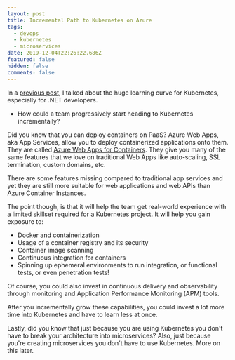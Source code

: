 ```yaml
---
layout: post
title: Incremental Path to Kubernetes on Azure
tags: 
  - devops
  - kubernetes
  - microservices
date: 2019-12-04T22:26:22.686Z
featured: false
hidden: false
comments: false
---
```

In a [previous post](https://gaunacode.com/net-developers-and-the-path-to-kubernetes), I talked about the huge learning curve for Kubernetes, especially for .NET developers. 

* How could a team progressively start heading to Kubernetes incrementally?

Did you know that you can deploy containers on PaaS? Azure Web Apps, aka App Services, allow you to deploy containerized applications onto them. They are called [Azure Web Apps for Containers](https://azure.microsoft.com/en-us/services/app-service/containers/). They give you many of the same features that we love on traditional Web Apps like auto-scaling, SSL termination, custom domains, etc. 

There are some features missing compared to traditional app services and yet they are still more suitable for web applications and web APIs than Azure Container Instances.

The point though, is that it will help the team get real-world experience with a limited skillset required for a Kubernetes project. It will help you gain exposure to: 

- Docker and containerization
- Usage of a container registry and its security
- Container image scanning
- Continuous integration for containers
- Spinning up ephemeral environments to run integration, or functional tests, or even penetration tests!

Of course, you could also invest in continuous delivery and observability through monitoring and Application Performance Monitoring (APM) tools.

After you incrementally grow these capabilities, you could invest a lot more time into Kubernetes and have to learn less at once. 

Lastly, did you know that just because you are using Kubernetes you don't have to break your architecture into microservices? Also, just because you're creating microservices you don't have to use Kubernetes. 
More on this later. 

